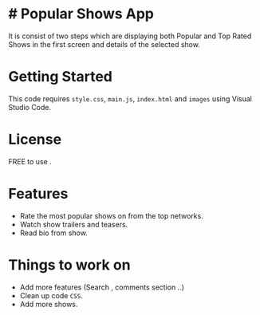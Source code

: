 # # Popular Shows App

It is consist of two steps which are displaying both Popular and Top Rated Shows in the first screen and details of the selected show.

# Getting Started 

This code requires `style.css`, `main.js`, `index.html` and `images` using Visual Studio Code.

# License

FREE to use .


# Features
- Rate the most popular shows on from the top networks.
- Watch show trailers and teasers.
- Read bio from show.

# Things to work on
- Add more features (Search , comments section ..)
- Clean up code `CSS`.
- Add more shows.

